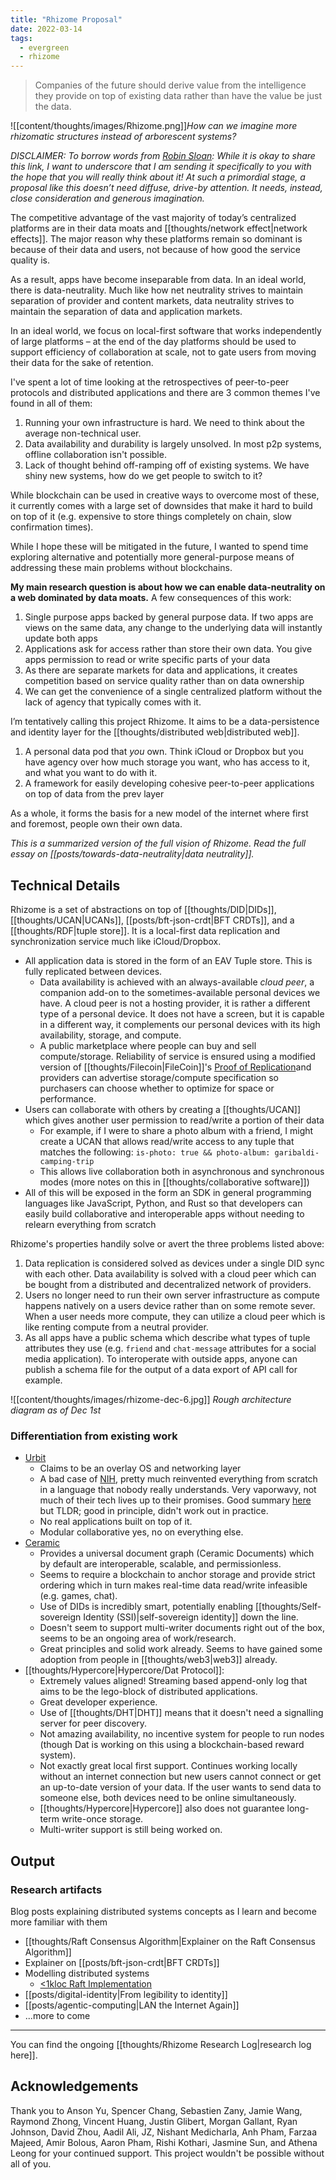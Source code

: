 ```yaml
---
title: "Rhizome Proposal"
date: 2022-03-14
tags:
  - evergreen
  - rhizome
---
```


> Companies of the future should derive value from the intelligence they provide on top of existing data rather than have the value be just the data.

![[content/thoughts/images/Rhizome.png]]_How can we imagine more rhizomatic structures instead of arborescent systems?_

_DISCLAIMER: To borrow words from [Robin Sloan](https://www.robinsloan.com/lab/specifying-spring-83/): While it is okay to share this link, I want to underscore that I am sending it specifically to you with the hope that you will really think about it! At such a primordial stage, a proposal like this doesn’t need diffuse, drive-by attention. It needs, instead, close consideration and generous imagination._

The competitive advantage of the vast majority of today’s centralized platforms are in their data moats and [[thoughts/network effect|network effects]]. The major reason why these platforms remain so dominant is because of their data and users, not because of how good the service quality is.

As a result, apps have become inseparable from data. In an ideal world, there is data-neutrality. Much like how net neutrality strives to maintain separation of provider and content markets, data neutrality strives to maintain the separation of data and application markets.

In an ideal world, we focus on local-first software that works independently of large platforms – at the end of the day platforms should be used to support efficiency of collaboration at scale, not to gate users from moving their data for the sake of retention.

I've spent a lot of time looking at the retrospectives of peer-to-peer protocols and distributed applications and there are 3 common themes I've found in all of them:

1. Running your own infrastructure is hard. We need to think about the average non-technical user.
2. Data availability and durability is largely unsolved. In most p2p systems, offline collaboration isn't possible.
3. Lack of thought behind off-ramping off of existing systems. We have shiny new systems, how do we get people to switch to it?

While blockchain can be used in creative ways to overcome most of these, it currently comes with a large set of downsides that make it hard to build on top of it (e.g. expensive to store things completely on chain, slow confirmation times).

While I hope these will be mitigated in the future, I wanted to spend time exploring alternative and potentially more general-purpose means of addressing these main problems without blockchains.

**My main research question is about how we can enable data-neutrality on a web dominated by data moats.** A few consequences of this work:

1. Single purpose apps backed by general purpose data. If two apps are views on the same data, any change to the underlying data will instantly update both apps
2. Applications ask for access rather than store their own data. You give apps permission to read or write specific parts of your data
3. As there are separate markets for data and applications, it creates competition based on service quality rather than on data ownership
4. We can get the convenience of a single centralized platform without the lack of agency that typically comes with it.

I’m tentatively calling this project Rhizome. It aims to be a data-persistence and identity layer for the [[thoughts/distributed web|distributed web]].

1. A personal data pod that _you_ own. Think iCloud or Dropbox but you have agency over how much storage you want, who has access to it, and what you want to do with it.
2. A framework for easily developing cohesive peer-to-peer applications on top of data from the prev layer

As a whole, it forms the basis for a new model of the internet where first and foremost, people own their own data.

_This is a summarized version of the full vision of Rhizome. Read the full essay on [[posts/towards-data-neutrality|data neutrality]]._

## Technical Details

Rhizome is a set of abstractions on top of [[thoughts/DID|DIDs]], [[thoughts/UCAN|UCANs]], [[posts/bft-json-crdt|BFT CRDTs]], and a [[thoughts/RDF|tuple store]]. It is a local-first data replication and synchronization service much like iCloud/Dropbox.

- All application data is stored in the form of an EAV Tuple store. This is fully replicated between devices.
  - Data availability is achieved with an always-available _cloud peer_, a companion add-on to the sometimes-available personal devices we have. A cloud peer is not a hosting provider, it is rather a different type of a personal device. It does not have a screen, but it is capable in a different way, it complements our personal devices with its high availability, storage, and compute.
  - A public marketplace where people can buy and sell compute/storage. Reliability of service is ensured using a modified version of [[thoughts/Filecoin|FileCoin]]'s [Proof of Replication](https://filecoin.io/blog/posts/what-sets-us-apart-filecoin-s-proof-system/)and providers can advertise storage/compute specification so purchasers can choose whether to optimize for space or performance.
- Users can collaborate with others by creating a [[thoughts/UCAN]] which gives another user permission to read/write a portion of their data
  - For example, if I were to share a photo album with a friend, I might create a UCAN that allows read/write access to any tuple that matches the following: `is-photo: true && photo-album: garibaldi-camping-trip`
  - This allows live collaboration both in asynchronous and synchronous modes (more notes on this in [[thoughts/collaborative software]])
- All of this will be exposed in the form an SDK in general programming languages like JavaScript, Python, and Rust so that developers can easily build collaborative and interoperable apps without needing to relearn everything from scratch

Rhizome's properties handily solve or avert the three problems listed above:

1. Data replication is considered solved as devices under a single DID sync with each other. Data availability is solved with a cloud peer which can be bought from a distributed and decentralized network of providers.
2. Users no longer need to run their own server infrastructure as compute happens natively on a users device rather than on some remote sever. When a user needs more compute, they can utilize a cloud peer which is like renting compute from a neutral provider.
3. As all apps have a public schema which describe what types of tuple attributes they use (e.g. `friend` and `chat-message` attributes for a social media application). To interoperate with outside apps, anyone can publish a schema file for the output of a data export of API call for example.

![[content/thoughts/images/rhizome-dec-6.jpg]]
_Rough architecture diagram as of Dec 1st_

### Differentiation from existing work

- [Urbit](https://urbit.org/)
  - Claims to be an overlay OS and networking layer
  - A bad case of [NIH](https://en.wikipedia.org/wiki/Not_invented_here), pretty much reinvented everything from scratch in a language that nobody really understands. Very vaporwavy, not much of their tech lives up to their promises. Good summary [here](https://wejn.org/2021/02/urbit-good-bad-insane/) but TLDR; good in principle, didn't work out in practice.
  - No real applications built on top of it.
  - Modular collaborative yes, no on everything else.
- [Ceramic](https://blog.ceramic.network/what-is-ceramic/)
  - Provides a universal document graph (Ceramic Documents) which by default are interoperable, scalable, and permissionless.
  - Seems to require a blockchain to anchor storage and provide strict ordering which in turn makes real-time data read/write infeasible (e.g. games, chat).
  - Use of DIDs is incredibly smart, potentially enabling [[thoughts/Self-sovereign Identity (SSI)|self-sovereign identity]] down the line.
  - Doesn't seem to support multi-writer documents right out of the box, seems to be an ongoing area of work/research.
  - Great principles and solid work already. Seems to have gained some adoption from people in [[thoughts/web3|web3]] already.
- [[thoughts/Hypercore|Hypercore/Dat Protocol]]:
  - Extremely values aligned! Streaming based append-only log that aims to be the lego-block of distributed applications.
  - Great developer experience.
  - Use of [[thoughts/DHT|DHT]] means that it doesn't need a signalling server for peer discovery.
  - Not amazing availability, no incentive system for people to run nodes (though Dat is working on this using a blockchain-based reward system).
  - Not exactly great local first support. Continues working locally without an internet connection but new users cannot connect or get an up-to-date version of your data. If the user wants to send data to someone else, both devices need to be online simultaneously.
  - [[thoughts/Hypercore|Hypercore]] also does not guarantee long-term write-once storage.
  - Multi-writer support is still being worked on.

## Output

### Research artifacts

Blog posts explaining distributed systems concepts as I learn and become more familiar with them

- [[thoughts/Raft Consensus Algorithm|Explainer on the Raft Consensus Algorithm]]
- Explainer on [[posts/bft-json-crdt|BFT CRDTs]]
- Modelling distributed systems
  - [<1kloc Raft Implementation](https://github.com/jackyzha0/miniraft)
- [[posts/digital-identity|From legibility to identity]]
- [[posts/agentic-computing|LAN the Internet Again]]
- ...more to come

---

You can find the ongoing [[thoughts/Rhizome Research Log|research log here]].

## Acknowledgements

Thank you to Anson Yu, Spencer Chang, Sebastien Zany, Jamie Wang, Raymond Zhong, Vincent Huang, Justin Glibert, Morgan Gallant, Ryan Johnson, David Zhou, Aadil Ali, JZ, Nishant Medicharla, Anh Pham, Farzaa Majeed, Amir Bolous, Aaron Pham, Rishi Kothari, Jasmine Sun, and Athena Leong for your continued support. This project wouldn't be possible without all of you.
